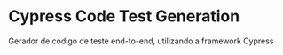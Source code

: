 # Cypress Code Test Generation
Gerador de código de teste end-to-end, utilizando a framework Cypress
